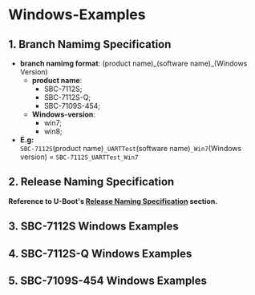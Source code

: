 # Windows-Examples## 1. Branch Namimg Specification* **branch namimg format**: (product name)\_(software name)\_(Windows Version)  * **product name**:    * SBC-7112S;    * SBC-7112S-Q;    * SBC-7109S-454;  * **Windows-version**:    * win7;    * win8;* **E.g:**  `SBC-7112S`(product name)`_UARTTest`(software name)`_Win7`(Windows version) = `SBC-7112S_UARTTest_Win7`## 2. Release Naming Specification**Reference to U-Boot's [Release Naming Specification](https://github.com/AplexOS/U-Boot#2-release-naming-specification) section.**## 3. SBC-7112S Windows Examples## 4. SBC-7112S-Q Windows Examples## 5. SBC-7109S-454 Windows Examples